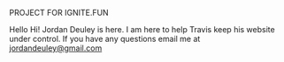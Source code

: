 PROJECT FOR IGNITE.FUN



Hello Hi! Jordan Deuley is here. I am here to help Travis keep his website under control.
If you have any questions email me at jordandeuley@gmail.com